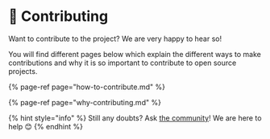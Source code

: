 # 👏 Contributing

Want to contribute to the project? We are very happy to hear so!

You will find different pages below which explain the different ways to make contributions and why it is so important to contribute to open source projects.

{% page-ref page="how-to-contribute.md" %}

{% page-ref page="why-contributing.md" %}



{% hint style="info" %}
Still any doubts? Ask [the community](https://community.frontity.org/)! We are here to help 😊
{% endhint %}

